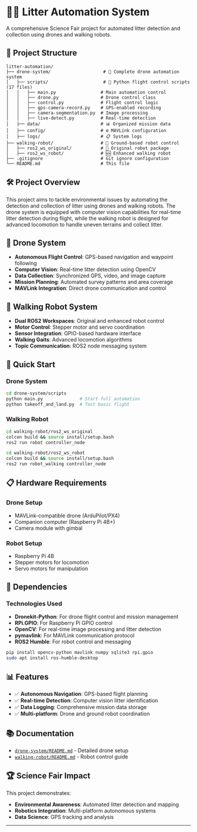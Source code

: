 # 🚁🤖 Litter Automation System

A comprehensive Science Fair project for automated litter detection and collection using drones and walking robots.

## 📁 Project Structure

```
litter-automation/
├── drone-system/                    # 🚁 Complete drone automation system
│   ├── scripts/                     # 📝 Python flight control scripts (17 files)
│   │   ├── main.py                 # Main automation control
│   │   ├── drone.py                # Drone control class
│   │   ├── control.py              # Flight control logic
│   │   ├── gps-camera-record.py    # GPS-enabled recording
│   │   ├── camera-segmentation.py  # Image processing
│   │   ├── live-detect.py          # Real-time detection
│   ├── data/                       # 📊 Organized mission data
│   ├── config/                     # ⚙️ MAVLink configuration
│   ├── logs/                       # 📋 System logs
├── walking-robot/                  # 🤖 Ground-based robot control
│   ├── ros2_ws_original/           # 🔧 Original robot package
│   ├── ros2_ws_robot/              # 🆕 Enhanced walking robot
├── .gitignore                      # Git ignore configuration
└── README.md                       # This file
```

## 🛠 Project Overview

This project aims to tackle environmental issues by automating the detection and collection of litter using drones and walking robots. The drone system is equipped with computer vision capabilities for real-time litter detection during flight, while the walking robot is designed for advanced locomotion to handle uneven terrains and collect litter.

## 🚁 Drone System

- **Autonomous Flight Control**: GPS-based navigation and waypoint following
- **Computer Vision**: Real-time litter detection using OpenCV
- **Data Collection**: Synchronized GPS, video, and image capture
- **Mission Planning**: Automated survey patterns and area coverage
- **MAVLink Integration**: Direct drone communication and control

## 🤖 Walking Robot System

- **Dual ROS2 Workspaces**: Original and enhanced robot control
- **Motor Control**: Stepper motor and servo coordination
- **Sensor Integration**: GPIO-based hardware interface
- **Walking Gaits**: Advanced locomotion algorithms
- **Topic Communication**: ROS2 node messaging system

## 🚀 Quick Start

### Drone System
```bash
cd drone-system/scripts
python main.py              # Start full automation
python takeoff_and_land.py  # Test basic flight
```

### Walking Robot
```bash
cd walking-robot/ros2_ws_original
colcon build && source install/setup.bash
ros2 run robot controller_node

cd walking-robot/ros2_ws_robot
colcon build && source install/setup.bash
ros2 run robot_walking controller_node
```

## 📋 Hardware Requirements

### Drone Setup
- MAVLink-compatible drone (ArduPilot/PX4)
- Companion computer (Raspberry Pi 4B+)
- Camera module with gimbal

### Robot Setup
- Raspberry Pi 4B
- Stepper motors for locomotion
- Servo motors for manipulation

## 🔧 Dependencies

### Technologies Used

- **Dronekit-Python**: For drone flight control and mission management
- **RPi.GPIO**: For Raspberry Pi GPIO control
- **OpenCV**: For real-time image processing and litter detection
- **pymavlink**: For MAVLink communication protocol
- **ROS2 Humble**: For robot control and messaging

```bash
pip install opencv-python mavlink numpy sqlite3 rpi.gpio
sudo apt install ros-humble-desktop
```

## 📊 Features

- ✅ **Autonomous Navigation**: GPS-based flight planning
- ✅ **Real-time Detection**: Computer vision litter identification
- ✅ **Data Logging**: Comprehensive mission data storage
- ✅ **Multi-platform**: Drone and ground robot coordination

## 📚 Documentation

- [`drone-system/README.md`](drone-system/README.md) - Detailed drone setup
- [`walking-robot/README.md`](walking-robot/README.md) - Robot control guide

## 🏆 Science Fair Impact

This project demonstrates:
- **Environmental Awareness**: Automated litter detection and mapping
- **Robotics Integration**: Multi-platform autonomous systems
- **Data Science**: GPS tracking and analysis

---

